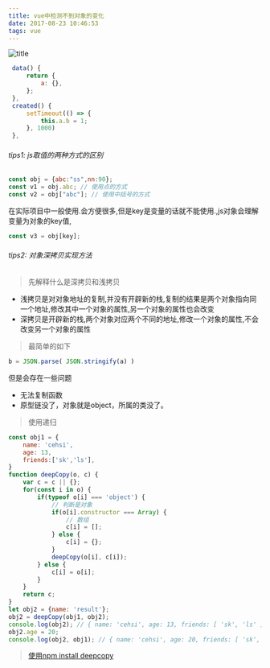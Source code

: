 ```yaml
---
title: vue中检测不到对象的变化
date: 2017-08-23 10:46:53
tags: vue
---
```

![title](http://upload-images.jianshu.io/upload_images/1541368-d9be1b3b39abc037?imageMogr2/auto-orient/strip%7CimageView2/2/w/1240)
<!--more-->

```js
 data() {
     return {
         a: {},
     };
 },
 created() {
     setTimeout(() => {
         this.a.b = 1;
     }, 1000)
 },

```
###### tips1: js取值的两种方式的区别
```js
const obj = {abc:"ss",nn:90};
const v1 = obj.abc; // 使用点的方式
const v2 = obj["abc"]; // 使用中括号的方式
```
在实际项目中一般使用.会方便很多,但是key是变量的话就不能使用.,js对象会理解变量为对象的key值,

```js
const v3 = obj[key];
```

###### tips2: 对象深拷贝实现方法
>  先解释什么是深拷贝和浅拷贝
- 浅拷贝是对对象地址的复制,并没有开辟新的栈,复制的结果是两个对象指向同一个地址,修改其中一个对象的属性,另一个对象的属性也会改变
- 深拷贝是开辟新的栈,两个对象对应两个不同的地址,修改一个对象的属性,不会改变另一个对象的属性
> 最简单的如下
```js
b = JSON.parse( JSON.stringify(a) )
```
但是会存在一些问题
- 无法复制函数
- 原型链没了，对象就是object，所属的类没了。
> 使用递归
```js
const obj1 = {
    name: 'cehsi',
    age: 13,
    friends:['sk','ls'],
}
function deepCopy(o, c) {
    var c = c || {};
    for(const i in o) {
        if(typeof o[i] === 'object') {
            // 判断是对象
            if(o[i].constructor === Array) {
                // 数组
                c[i] = [];
            } else {
                c[i] = {};
            }
            deepCopy(o[i], c[i]);
        } else {
            c[i] = o[i];
        }
    }
    return c;
}
let obj2 = {name: 'result'};
obj2 = deepCopy(obj1, obj2);
console.log(obj2); // { name: 'cehsi', age: 13, friends: [ 'sk', 'ls' ] }
obj2.age = 20;
console.log(obj2, obj1); // { name: 'cehsi', age: 20, friends: [ 'sk', 'ls' ] } { name: 'cehsi', age: 13, friends: [ 'sk', 'ls' ] }
```
> [使用npm install deepcopy](https://www.npmjs.com/package/deepcopy)